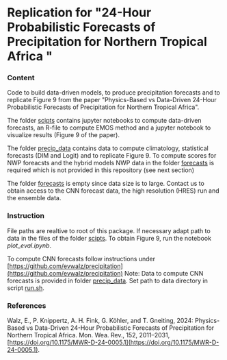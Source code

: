 # Replication for "24-Hour Probabilistic Forecasts of Precipitation for Northern Tropical Africa "

### Content 
Code to build data-driven models, to produce precipitation forecasts and to replicate Figure 9 from the paper "Physics-Based vs Data-Driven 24-Hour Probabilistic Forecasts of Precipitation for Northern Tropical Africa".


The folder [scipts](./scipts/) contains jupyter notebooks to compute data-driven forecasts, an R-file to compute EMOS method and a jupyter notebook to visualize results (Figure 9 of the paper).

The folder [precip_data](./precip_data/) contains data to compute climatology, statistical forecasts (DIM and Logit) and to replicate Figure 9. To compute scores for NWP foreacsts and the hybrid models NWP data in the folder [forecasts](./precip_data/forecasts) is required which is not provided in this repository (see next section)

The folder [forecasts](./precip_data/forecasts) is empty since data size is to large. Contact us to obtain access to the CNN forecast data, the high resolution (HRES) run and the ensemble data.

### Instruction

File paths are realtive to root of this package. If necessary adapt path to data in the files of the folder [scipts](./scipts/). 
To obtain Figure 9, run the notebook *plot_eval.ipynb*.

To compute CNN forecasts follow instructions under [https://github.com/evwalz/precipitation](https://github.com/evwalz/precipitation)
Note: Data to compute CNN forecasts is provided in folder [precip_data](https://github.com/evwalz/precipitation_forecasting/precip_data). Set path to data directory in script [run.sh](https://github.com/evwalz/precipitation/run/).

### References
Walz, E., P. Knippertz, A. H. Fink, G. Köhler, and T. Gneiting, 2024: Physics-Based vs Data-Driven 24-Hour Probabilistic Forecasts of Precipitation for Northern Tropical Africa. Mon. Wea. Rev., 152, 2011–2031, [https://doi.org/10.1175/MWR-D-24-0005.1](https://doi.org/10.1175/MWR-D-24-0005.1). 

